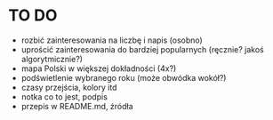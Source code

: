 # TO DO

* rozbić zainteresowania na liczbę i napis (osobno)
* uprościć zainteresowania do bardziej popularnych (ręcznie? jakoś algorytmicznie?)
* mapa Polski w większej dokładności (4x?)
* podświetlenie wybranego roku (może obwódka wokół?)
* czasy przejścia, kolory itd
* notka co to jest, podpis
* przepis w README.md, źródła
